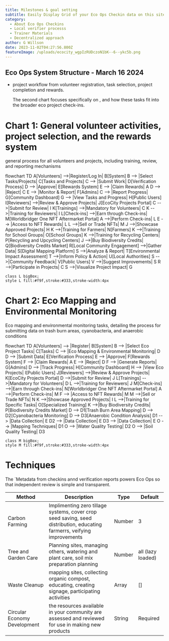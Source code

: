```yaml
---
title: Milestones & goal setting
subtitle: Easily Display Grid of your Eco Ops Checkin data on this site
category:
  - About Eco Ops Checkins
  - Local verifier processs
  - Trainer Materials 
  - Decentralized approach
author: G Willson
date: 2023-11-02T04:27:56.800Z
featureImage: /uploads/ecocity_wgpIzRUDczoN1bK--6--ykc5b.png
---
```

## Eco Ops System Structure - March 16 2024

- project workflow from volunteer registration, task selection, project completion and rewards. 

  The second chart focuses specifically on , and how these tasks fit into the broader eco project check-ins.


#  Chart 1: General volunteer activities, project selection, and the rewards system

general process for all volunteers and projects, including training, review, and reporting mechanisms

flowchart TD
    A[Volunteers] -->|Register/Log In| B[System]
    B --> |Select Tasks/Projects| C[Tasks and Projects]
    C --> |Submit Work| D[Verification Process]
    D --> |Approve| E[Rewards System]
    E --> |Claim Rewards| A
    D --> |Reject| C
    E --> |Monitor & Report| F[Admins]
    C --> |Report Progress| G[Community Dashboard]
    G --> |View Tasks and Progress| H[Public Users]
    I[Reviewers] -->|Review & Approve Projects| J[EcoCity Projects Portal]
    C -->|Submit for Review| I
    K[Trainings] -->|Mandatory for Volunteers| C
    K -->|Training for Reviewers| I
    L[Check-ins] -->|Earn through Check-ins| M[Worldbridger One NFT Aftermarket Portal]
    A -->|Perform Check-ins| L
    E --> |Access to NFT Rewards| L
    L -->|Sell or Trade NFTs| M
    J -->|Showcase Approved Projects| H
    K -->|Training for Farmers| N[Farmers]
    K -->|Training for School Groups| O[School Groups]
    K -->|Training for Recycling Centers| P[Recycling and Upcycling Centers]
    J -->|Buy Biodiversity Credits| Q[Biodiversity Credits Market]
    R[Local Community Engagement] -->|Gather Data| S[Digital Mapping Platform]
    S -->|Analyze & Report| T[Environmental Impact Assessment]
    T -->|Inform Policy & Action| U[Local Authorities]
    S -->|Community Feedback| V[Public Users]
    V -->|Suggest Improvements| S
    R -->|Participate in Projects| C
    S -->|Visualize Project Impact| G

    class L bigBox;
    style L fill:#f9f,stroke:#333,stroke-width:4px


# Chart 2: Eco Mapping and Environmental Monitoring

Eco mapping and environmental monitoring tasks, detailing the process for submitting data on trash burn areas, cyanobacteria, and anaerobic conditions

flowchart TD
    A[Volunteers] --> |Register| B[System]
    B --> |Select Eco Project Tasks| C[Tasks]
    C --> |Eco Mapping & Environmental Monitoring| D
    D --> |Submit Data| E[Verification Process]
    E --> |Approve| F[Rewards System]
    F --> |Claim Rewards| A
    E --> |Reject| D
    F --> |Generate Reports| G[Admins]
    D --> |Track Progress| H[Community Dashboard]
    H --> |View Eco Projects| I[Public Users]
    J[Reviewers] -->|Review & Approve Projects| K[EcoCity Projects Portal]
    D -->|Submit for Review| J
    L[Trainings] -->|Mandatory for Volunteers| D
    L -->|Training for Reviewers| J
    M[Check-ins] -->|Earn through Check-ins| N[Worldbridger One NFT Aftermarket Portal]
    A -->|Perform Check-ins| M
    F --> |Access to NFT Rewards| M
    M -->|Sell or Trade NFTs| N
    K -->|Showcase Approved Projects| I
    L -->|Training for Specific Tasks| O[Specialized Training]
    K -->|Buy Biodiversity Credits| P[Biodiversity Credits Market]
    D --> D1[Trash Burn Area Mapping]
    D --> D2[Cyanobacteria Monitoring]
    D --> D3[Anaerobic Condition Analysis]
    D1 --> |Data Collection| E
    D2 --> |Data Collection| E
    D3 --> |Data Collection| E
    O --> |Mapping Techniques| D1
    O --> |Water Quality Testing| D2
    O --> |Soil Quality Testing| D3

    class M bigBox;
    style M fill:#f9f,stroke:#333,stroke-width:4px






# Techniques
The `Metadata from checkins annd verification reports powers Eco Ops so that independent review is simple and transparent.   

| Method     | Description                                          | Type   | Default           |
| -------- | ---------------------------------------------------- | ------ | ----------------- |
| Carbon Farming   | Implimenting  zero tillage systems, cover crop seed saving, seed distribution, educating farmerrs, veifying improvements            | Number | 3                 |
| Tree and Garden Care   | Planning sites, managing others, watering and plant care, soil mix preparation  planning                 | Number | all (lazy loaded) |
| Waste Cleanup | mapping sites, collecting organic compost, educating, creating signage, participating activities | Array  | \[]               |
| Circular Economy Development | the resources available in your community are assessed and reviewed for use in making new products           | String | Required          |


